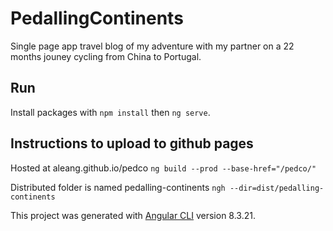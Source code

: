 # PedallingContinents
Single page app travel blog of my adventure with my partner on a 22 months jouney cycling from China to Portugal.

## Run
Install packages with `npm install` 
then `ng serve`.

## Instructions to upload to github pages
Hosted at aleang.github.io/pedco
`ng build --prod --base-href="/pedco/"`

Distributed folder is named pedalling-continents
`ngh --dir=dist/pedalling-continents`

This project was generated with [Angular CLI](https://github.com/angular/angular-cli) version 8.3.21.